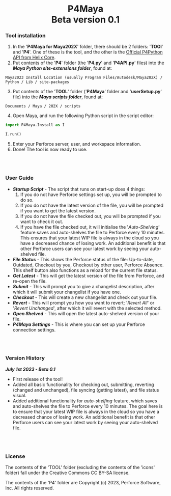<h1 align="center">
<b>P4Maya</b><br>
Beta version 0.1
</h1>

**<h3>Tool installation</h3>**
1. In the '**P4Maya for Maya202X**' folder, there should be 2 folders: '**TOOl**' and '**P4**'. One of these is the tool, and the other is the [Official P4Python API from Helix Core](https://www.perforce.com/manuals/p4python/Content/P4Python/Home-p4python.html).
2. Put contents of the '**P4**' folder (the '**P4.py**' and '**P4API.py**' files) into the ***Maya Python site-extensions folder***, found at: 
```
Maya2023 Install Location (usually Program Files/Autodesk/Maya202X) / Python / Lib / site-packages
```
3. Put contents of the '**TOOL**' folder ('**P4Maya**' folder and '**userSetup.py**' file) into the ***Maya scripts folder***, found at:
```
Documents / Maya / 202X / scripts
```
4. Open Maya, and run the following Python script in the script editor:
```py
import P4Maya.Install as I

I.run()
```
5. Enter your Perforce server, user, and workspace information.
6. Done! The tool is now ready to use.

<br><br>

**<h3>User Guide</h3>**
* ***Startup Script*** - The script that runs on start-up does 4 things:
    1. If you do not have Perforce settings set up, you will be prompted to do so.
    2. If you do not have the latest version of the file, you will be prompted if you want to get the latest version.
    3. If you do not have the file checked out, you will be prompted if you want to check it out.
    4. If you have the file checked out, it will initialise the '*Auto-Shelving*' feature saves and auto-shelves the file to Perforce every 10 minutes. This ensures that your latest WIP file is always in the cloud so you have a decreased chance of losing work. An additional benefit is that other Perforce users can see your latest work by seeing your auto-shelved file.
* ***File Status*** - This shows the Perforce status of the file: Up-to-date, Outdated, Checkout by you, Checkout by other user, Perforce Absence. This shelf button also functions as a reload for the current file status.
* ***Get Latest*** - This will get the latest version of the file from Perforce, and re-open the file.
* ***Submit*** - This will prompt you to give a changelist description, after which it will submit your changelist if you have one.
* ***Checkout*** - This will create a new changelist and check out your file.
* ***Revert*** - This will prompt you how you want to revert; '*Revert All*' or '*Revert Unchanged*', after which it will revert with the selected method.
* ***Open Shelved*** - This will open the latest auto-shelved version of your file.
* ***P4Maya Settings*** - This is where you can set up your Perforce connection settings.

<br><br>

**<h3>Version History</h3>**
***July 1st 2023 - Beta 0.1***
* First release of the tool!
* Added all basic functionality for checking out, submitting, reverting (changed and unchanged), file syncing (getting latest), and file status visual.
* Added additional functionality for *auto-shelfing* feature, which saves and auto-shelves the file to Perforce every 10 minutes. The goal here is to ensure that your latest WIP file is always in the cloud so you have a decreased chance of losing work. An additional benefit is that other Perforce users can see your latest work by seeing your auto-shelved file.

<br><br>

**<h3>License</h3>**
The contents of the 'TOOL' folder (excluding the contents of the 'icons' folder) fall under the Creative Commons CC BY-SA license.

The contents of the 'P4' folder are Copyright (c) 2023, Perforce Software, Inc. All rights reserved.

